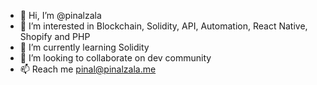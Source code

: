 - 👋 Hi, I’m @pinalzala
- 👀 I’m interested in Blockchain, Solidity, API, Automation, React Native, Shopify and PHP
- 🌱 I’m currently learning Solidity
- 💞️ I’m looking to collaborate on dev community
- 📫 Reach me pinal@pinalzala.me

<!---
pinalzala/pinalzala is a ✨ special ✨ repository because its `README.md` (this file) appears on your GitHub profile.
You can click the Preview link to take a look at your changes.
--->
